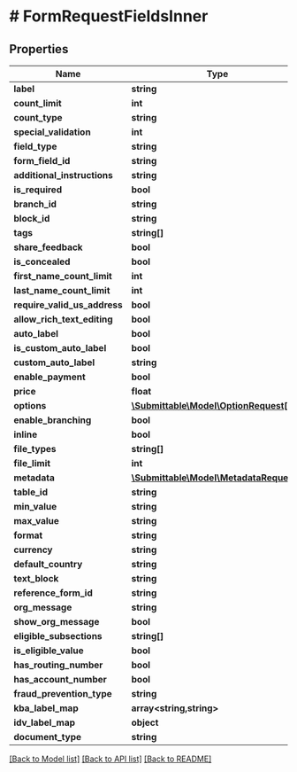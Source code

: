 # # FormRequestFieldsInner

## Properties

Name | Type | Description | Notes
------------ | ------------- | ------------- | -------------
**label** | **string** |  |
**count_limit** | **int** |  | [optional]
**count_type** | **string** |  | [optional]
**special_validation** | **int** |  | [optional]
**field_type** | **string** |  |
**form_field_id** | **string** |  | [optional]
**additional_instructions** | **string** |  | [optional]
**is_required** | **bool** |  | [optional]
**branch_id** | **string** |  | [optional]
**block_id** | **string** |  | [optional]
**tags** | **string[]** |  | [optional]
**share_feedback** | **bool** |  | [optional]
**is_concealed** | **bool** |  | [optional]
**first_name_count_limit** | **int** |  | [optional]
**last_name_count_limit** | **int** |  | [optional]
**require_valid_us_address** | **bool** |  | [optional]
**allow_rich_text_editing** | **bool** |  | [optional]
**auto_label** | **bool** |  | [optional]
**is_custom_auto_label** | **bool** |  | [optional]
**custom_auto_label** | **string** |  | [optional]
**enable_payment** | **bool** |  | [optional]
**price** | **float** |  | [optional]
**options** | [**\Submittable\Model\OptionRequest[]**](OptionRequest.md) |  | [optional]
**enable_branching** | **bool** |  | [optional]
**inline** | **bool** |  | [optional]
**file_types** | **string[]** |  | [optional]
**file_limit** | **int** |  | [optional]
**metadata** | [**\Submittable\Model\MetadataRequest[]**](MetadataRequest.md) |  | [optional]
**table_id** | **string** |  | [optional]
**min_value** | **string** |  | [optional]
**max_value** | **string** |  | [optional]
**format** | **string** |  | [optional]
**currency** | **string** |  | [optional]
**default_country** | **string** |  | [optional]
**text_block** | **string** |  | [optional]
**reference_form_id** | **string** |  |
**org_message** | **string** |  | [optional]
**show_org_message** | **bool** |  | [optional]
**eligible_subsections** | **string[]** |  | [optional]
**is_eligible_value** | **bool** |  | [optional]
**has_routing_number** | **bool** |  | [optional]
**has_account_number** | **bool** |  | [optional]
**fraud_prevention_type** | **string** |  | [optional]
**kba_label_map** | **array<string,string>** |  | [optional]
**idv_label_map** | **object** |  | [optional]
**document_type** | **string** |  | [optional]

[[Back to Model list]](../../README.md#models) [[Back to API list]](../../README.md#endpoints) [[Back to README]](../../README.md)
